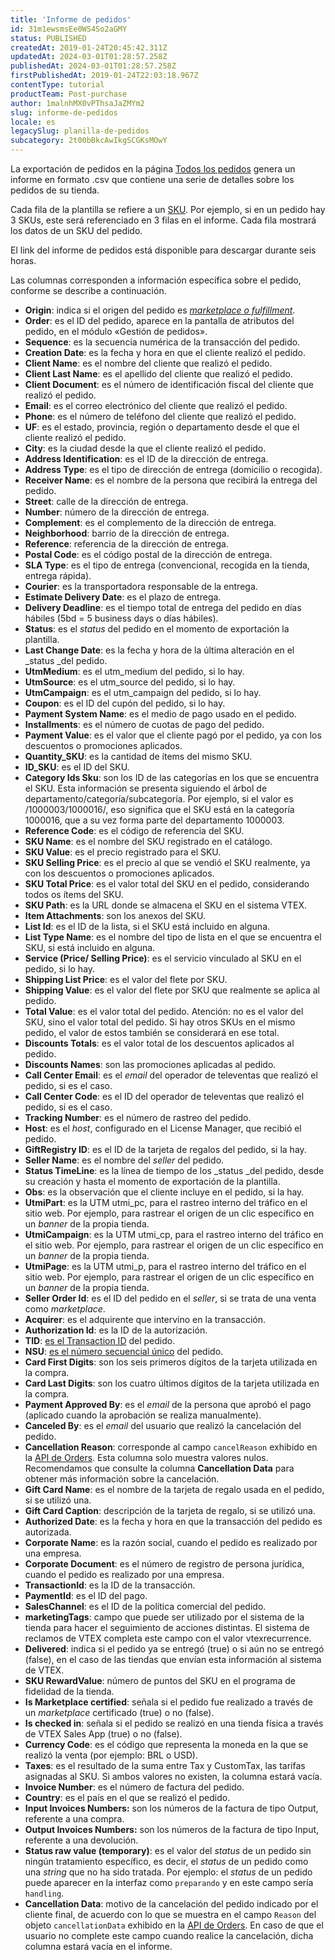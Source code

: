 ```yaml
---
title: 'Informe de pedidos'
id: 31m1ewsmsEe0WS4So2aGMY
status: PUBLISHED
createdAt: 2019-01-24T20:45:42.311Z
updatedAt: 2024-03-01T01:28:57.258Z
publishedAt: 2024-03-01T01:28:57.258Z
firstPublishedAt: 2019-01-24T22:03:18.967Z
contentType: tutorial
productTeam: Post-purchase
author: 1malnhMX0vPThsaJaZMYm2
slug: informe-de-pedidos
locale: es
legacySlug: planilla-de-pedidos
subcategory: 2t00bBkcAwIkgSCGKsMOwY
---
```


La exportación de pedidos en la página [Todos los pedidos](https://help.vtex.com/en/tutorial/todos-os-pedidos--2QTduKHAJMFIZ3BAsi6Pi) genera un informe en formato .csv que contiene una serie de detalles sobre los pedidos de su tienda.

Cada fila de la plantilla se refiere a un [SKU](https://help.vtex.com/es/tutorial/o-que-e-um-sku--1K75s4RXAQyOuGUYKMM68u). Por ejemplo, si en un pedido hay 3 SKUs, este será referenciado en 3 filas en el informe. Cada fila mostrará los datos de un SKU del pedido.

<div class = "alert alert-info">
El link del informe de pedidos está disponible para descargar durante seis horas.
</div>

Las columnas corresponden a información específica sobre el pedido, conforme se describe a continuación.

*   **Origin**: indica si el origen del pedido es [_marketplace o fulfillment_](https://help.vtex.com/es/tutorial/estrategias-de-marketplace-na-vtex--tutorials_402).
*   **Order**: es el ID del pedido, aparece en la pantalla de atributos del pedido, en el módulo «Gestión de pedidos».
*   **Sequence**: es la secuencia numérica de la transacción del pedido.
*   **Creation Date**: es la fecha y hora en que el cliente realizó el pedido.
*   **Client Name**: es el nombre del cliente que realizó el pedido.
*   **Client Last Name**: es el apellido del cliente que realizó el pedido.
*   **Client Document**: es el número de identificación fiscal del cliente que realizó el pedido.
*   **Email**: es el correo electrónico del cliente que realizó el pedido.
*   **Phone**: es el número de teléfono del cliente que realizó el pedido.
*   **UF**: es el estado, provincia, región o departamento desde el que el cliente realizó el pedido.
*   **City**: es la ciudad desde la que el cliente realizó el pedido.
*   **Address Identification**: es el ID de la dirección de entrega.
*   **Address Type**: es el tipo de dirección de entrega (domicilio o recogida).
*   **Receiver Name**: es el nombre de la persona que recibirá la entrega del pedido.
*   **Street**: calle de la dirección de entrega.
*   **Number**: número de la dirección de entrega.
*   **Complement**: es el complemento de la dirección de entrega.
*   **Neighborhood**: barrio de la dirección de entrega.
*   **Reference**: referencia de la dirección de entrega.
*   **Postal Code**: es el código postal de la dirección de entrega.
*   **SLA Type**: es el tipo de entrega (convencional, recogida en la tienda, entrega rápida).
*   **Courier**: es la transportadora responsable de la entrega.
*   **Estimate Delivery Date**: es el plazo de entrega.
*   **Delivery Deadline**: es el tiempo total de entrega del pedido en días hábiles (5bd = 5 business days o días hábiles).
*   **Status**: es el _status_ del pedido en el momento de exportación la plantilla.
*   **Last Change Date**: es la fecha y hora de la última alteración en el _status _del pedido. 
*   **UtmMedium**: es el utm_medium del pedido, si lo hay.
*   **UtmSource**: es el utm_source del pedido, si lo hay.
*   **UtmCampaign**: es el utm_campaign del pedido, si lo hay.
*   **Coupon**: es el ID del cupón del pedido, si lo hay.
*   **Payment System Name**: es el medio de pago usado en el pedido.
*   **Installments**: es el número de cuotas de pago del pedido.
*   **Payment Value**: es el valor que el cliente pagó por el pedido, ya con los descuentos o promociones aplicados.
*   **Quantity_SKU**: es la cantidad de ítems del mismo SKU.
*   **ID_SKU**: es el ID del SKU.
*   **Category Ids Sku**: son los ID de las categorías en los que se encuentra el SKU. Esta información se presenta siguiendo el árbol de departamento/categoría/subcategoría. Por ejemplo, si el valor es /1000003/1000016/, eso significa que el SKU está en la categoría 1000016, que a su vez forma parte del departamento 1000003.
*   **Reference Code**: es el código de referencia del SKU.
*   **SKU Name**: es el nombre del SKU registrado en el catálogo.
*   **SKU Value**: es el precio registrado para el SKU.
*   **SKU Selling Price**: es el precio al que se vendió el SKU realmente, ya con los descuentos o promociones aplicados.
*   **SKU Total Price**: es el valor total del SKU en el pedido, considerando todos os ítems del SKU.
*   **SKU Path**: es la URL donde se almacena el SKU en el sistema VTEX.
*   **Item Attachments**: son los anexos del SKU.
*   **List Id**: es el ID de la lista, si el SKU está incluido en alguna. 
*   **List Type Name**: es el nombre del tipo de lista en el que se encuentra el SKU, si está incluido en alguna.
*   **Service (Price/ Selling Price)**: es el servicio vinculado al SKU en el pedido, si lo hay. 
*   **Shipping List Price**: es el valor del flete por SKU.
*   **Shipping Value**: es el valor del flete por SKU que realmente se aplica al pedido.
*   **Total Value**: es el valor total del pedido. Atención: no es el valor del SKU, sino el valor total del pedido. Si hay otros SKUs en el mismo pedido, el valor de estos también se considerará en ese total.
*   **Discounts Totals**: es el valor total de los descuentos aplicados al pedido.
*   **Discounts Names**: son las promociones aplicadas al pedido. 
*   **Call Center Email**: es el _email_ del operador de televentas que realizó el pedido, si es el caso.
*   **Call Center Code**: es el ID del operador de televentas que realizó el pedido, si es el caso.
*   **Tracking Number**: es el número de rastreo del pedido.
*   **Host**: es el _host_, configurado en el License Manager, que recibió el pedido.
*   **GiftRegistry ID**: es el ID de la tarjeta de regalos del pedido, si la hay. 
*   **Seller Name**: es el nombre del _seller_ del pedido.
*   **Status TimeLine**: es la línea de tiempo de los _status _del pedido, desde su creación y hasta el momento de exportación de la plantilla. 
*   **Obs**: es la observación que el cliente incluye en el pedido, si la hay.
*   **UtmiPart**: es la UTM utmi_pc, para el rastreo interno del tráfico en el sitio web. Por ejemplo, para rastrear el origen de un clic específico en un _banner_ de la propia tienda.
*   **UtmiCampaign**: es la UTM utmi_cp, para el rastreo interno del tráfico en el sitio web. Por ejemplo, para rastrear el origen de un clic específico en un _banner_ de la propia tienda.
*   **UtmiPage**: es la UTM utmi_p, para el rastreo interno del tráfico en el sitio web. Por ejemplo, para rastrear el origen de un clic específico en un _banner_ de la propia tienda.
*   **Seller Order Id**: es el ID del pedido en el _seller_, si se trata de una venta como _marketplace_.
*   **Acquirer**: es el adquirente que intervino en la transacción.
*   **Authorization Id**: es la ID de la autorización.
*   **TID**: [es el Transaction ID](https://app.contentful.com/pt/faq/como-achar-nsu-e-tid-do-pedido) del pedido.
*   **NSU**: [es el número secuencial único](https://app.contentful.com/pt/faq/como-achar-nsu-e-tid-do-pedido) del pedido.
*   **Card First Digits**: son los seis primeros dígitos de la tarjeta utilizada en la compra.
*   **Card Last Digits**: son los cuatro últimos dígitos de la tarjeta utilizada en la compra.
*   **Payment Approved By**: es el _email_ de la persona que aprobó el pago (aplicado cuando la aprobación se realiza manualmente).
*   **Canceled By**: es el _email_ del usuario que realizó la cancelación del pedido. 
*   **Cancellation Reason**: corresponde al campo `cancelReason` exhibido en la [API de Orders](https://developers.vtex.com/docs/api-reference/orders-api#post-/api/oms/pvt/orders/-orderId-/cancel). Esta columna solo muestra valores nulos. Recomendamos que consulte la columna **Cancellation Data** para obtener más información sobre la cancelación.
*   **Gift Card Name**: es el nombre de la tarjeta de regalo usada en el pedido, si se utilizó una.
*   **Gift Card Caption**: descripción de la tarjeta de regalo, si se utilizó una.
*   **Authorized Date**: es la fecha y hora en que la transacción del pedido es autorizada. 
*   **Corporate Name**: es la razón social, cuando el pedido es realizado por una empresa.
*   **Corporate Document**: es el número de registro de persona jurídica, cuando el pedido es realizado por una empresa.
*   **TransactionId**: es la ID de la transacción.
*   **PaymentId**: es el ID del pago.
*   **SalesChannel**: es el ID de la política comercial del pedido. 
*   **marketingTags**: campo que puede ser utilizado por el sistema de la tienda para hacer el seguimiento de acciones distintas. El sistema de reclamos de VTEX completa este campo con el valor vtexrecurrence.
*   **Delivered**: indica si el pedido ya se entregó (true) o si aún no se entregó (false), en el caso de las tiendas que envían esta información al sistema de VTEX.
*   **SKU RewardValue**: número de puntos del SKU en el programa de fidelidad de la tienda. 
*   **Is Marketplace certified**: señala si el pedido fue realizado a través de un _marketplace_ certificado (true) o no (false).
*   **Is checked in**: señala si el pedido se realizó en una tienda física a través de VTEX Sales App (true) o no (false).
*   **Currency Code**: es el código que representa la moneda en la que se realizó la venta (por ejemplo: BRL o USD).
*   **Taxes**: es el resultado de la suma entre Tax y CustomTax, las tarifas asignadas al SKU. Si ambos valores no existen, la columna estará vacía.
*   **Invoice Number**: es el número de factura del pedido.
*   **Country**: es el país en el que se realizó el pedido.
*   **Input Invoices Numbers:** son los números de la factura de tipo Output, referente a una compra.
*   **Output Invoices Numbers:** son los números de la factura de tipo Input, referente a una devolución.
*   **Status raw value (temporary)**: es el valor del _status_ de un pedido sin ningún tratamiento específico, es decir, el _status_ de un pedido como una _string_ que no ha sido tratada. Por ejemplo: el _status_ de un pedido puede aparecer en la interfaz como `preparando` y en este campo sería `handling`.
*   **Cancellation Data**: motivo de la cancelación del pedido indicado por el cliente final, de acuerdo con lo que se muestra en el campo `Reason` del objeto `cancellationData` exhibido en la [API de Orders](https://developers.vtex.com/docs/api-reference/orders-api#post-/api/oms/pvt/orders/-orderId-/cancel). En caso de que el usuario no complete este campo cuando realice la cancelación, dicha columna estará vacía en el informe.
